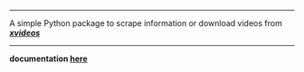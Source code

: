 

***

A simple Python package to scrape information or download videos from ***[xvideos](https://xvideos.com/)***

***

**documentation [here](https://lobooooooo14.github.io/XVLIB/)**

